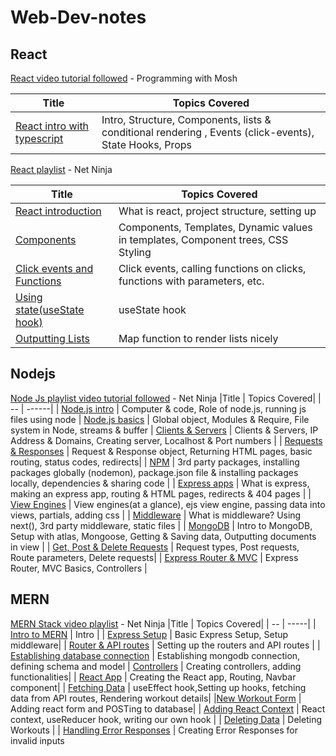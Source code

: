 # Web-Dev-notes

## React

[React video tutorial followed](https://www.youtube.com/watch?v=SqcY0GlETPk) - Programming with Mosh

| Title | Topics Covered|
| -- | ----- |
| [React intro with typescript](React/react-with-ts/react-intro.md) | Intro, Structure, Components, lists & conditional rendering , Events (click-events), State Hooks, Props

[React playlist](https://www.youtube.com/playlist?list=PL4cUxeGkcC9gZD-Tvwfod2gaISzfRiP9d) - Net Ninja

|Title | Topics Covered|
|--|-----|
| [React introduction](React/react-full/01react_intro.md) | What is react, project structure, setting up |
| [Components](React/react-full/02_components.md) | Components, Templates, Dynamic values in templates, Component trees, CSS Styling |
| [Click events and Functions](React/react-full/03_clickevents_functions.md) | Click events, calling functions on clicks, functions with parameters, etc. |
| [Using state(useState hook)](React/react-full/04_using_state.md) | useState hook |
| [Outputting Lists](React/react-full/05_output_lists.md) |  Map function to render lists nicely


## Nodejs

[Node Js playlist video tutorial followed](https://www.youtube.com/playlist?list=PL4cUxeGkcC9jsz4LDYc6kv3ymONOKxwBU) - Net Ninja
|Title | Topics Covered|
| -- | ------|
| [Node.js intro](nodejs/00nodejs_intro.md) | Computer & code, Role of node.js, running js files using node
| [Node.js basics](nodejs/01nodejs_basics.md) | Global object, Modules & Require, File system in Node, streams & buffer
| [Clients & Servers](nodejs/02clients_servers.md) | Clients & Servers, IP Address & Domains, Creating server, Localhost & Port numbers |
| [Requests & Responses](nodejs/03requests_and_responses.md) | Request & Response object, Returning HTML pages, basic routing, status codes, redirects|
| [NPM](nodejs/04npm.md) | 3rd party packages, installing packages globally (nodemon), package.json file & installing packages locally, dependencies & sharing code |
| [Express apps](nodejs/05express_apps.md) | What is express, making an express app, routing & HTML pages, redirects & 404 pages |
| [View Engines](nodejs/06view_engines.md) | View engines(at a glance), ejs view engine, passing data into views, partials, adding css |
| [Middleware](nodejs/07middleware.md) | What is middleware? Using next(), 3rd party middleware, static files |
| [MongoDB](nodejs/08mongodb.md) | Intro to MongoDB, Setup with atlas, Mongoose, Getting & Saving data, Outputting documents in view | 
| [Get, Post & Delete Requests](nodejs/09get_post_delete_requests.md) | Request types, Post requests, Route parameters, Delete requests|
| [Express Router & MVC](nodejs/10express_router_mvc.md) | Express Router, MVC Basics, Controllers |


## MERN
[MERN Stack video playlist](https://www.youtube.com/playlist?list=PL4cUxeGkcC9iJ_KkrkBZWZRHVwnzLIoUE) - Net Ninja
|Title | Topics Covered|
| -- | -----|
| [Intro to MERN](MERN/01intro.md) | Intro |
| [Express Setup](MERN/02express_setup.md) | Basic Express Setup, Setup middleware|
| [Router & API routes](MERN/03router_and_APIroutes.md) | Setting up the routers and API routes | 
| [Establishing database connection](MERN/04mongodb.md) | Establishing mongodb connection, defining schema and model
| [Controllers](MERN/05controllers.md) | Creating controllers, adding functionalities|
| [React App](MERN/06react_app.md) | Creating the React app, Routing, Navbar component|
| [Fetching Data](MERN/07fetching_data.md) | useEffect hook,Setting up hooks, fetching data from API routes, Rendering workout details|
|[New Workout Form](MERN/08new_workout_form.md) | Adding react form and POSTing to database|
| [Adding React Context](MERN/09adding_react_context.md) | React context, useReducer hook, writing our own hook |
| [Deleting Data](MERN/10deleting_data.md) | Deleting Workouts |
| [Handling Error Responses](MERN/11_handling_error_responses.md) | Creating Error Responses for invalid inputs

<!-- ## WebSockets
[Video tutorial](https://www.youtube.com/watch?v=4Uwq0xB30JE&ab_channel=AblyRealtime) -->

